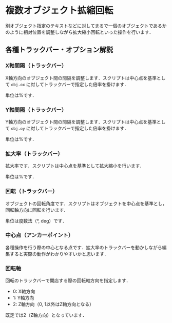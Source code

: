 # 複数オブジェクト拡縮回転
別オブジェクト指定のテキストなどに対してまるで一個のオブジェクトであるかのように相対位置を調整しながら拡大縮小回転といった操作を行います．

## 各種トラックバー・オプション解説
### X軸間隔（トラックバー）
X軸方向のオブジェクト間の間隔を調整します．スクリプトは中心点を基準として `obj.ox` に対してトラックバーで指定した倍率を掛けます．

単位は%です．

### Y軸間隔（トラックバー）
Y軸方向のオブジェクト間の間隔を調整します．スクリプトは中心点を基準として `obj.oy` に対してトラックバーで指定した倍率を掛けます．

単位は%です．

### 拡大率（トラックバー）
拡大率です．スクリプトは中心点を基準として拡大縮小を行います．

単位は%です．

### 回転（トラックバー）
オブジェクトの回転角度です．スクリプトはオブジェクトを中心点を基準とし，回転軸方向に回転を行います．

単位は度数法（°, deg）です．

### 中心点（アンカーポイント）
各種操作を行う際の中心となる点です．拡大率のトラックバーを動かしながら編集すると実際の動作がわかりやすいかと思います．

### 回転軸
回転のトラックバーで開店する際の回転軸方向を指定します．

- 0: X軸方向
- 1: Y軸方向
- 2: Z軸方向（0, 1以外はZ軸方向となる）

既定では2（Z軸方向）となっています．
